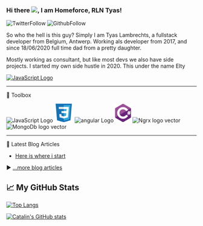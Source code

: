 ### Hi there <img src="https://raw.githubusercontent.com/MartinHeinz/MartinHeinz/master/wave.gif" width="30px">, I am Homeforce, RLN Tyas!

![TwitterFollow](https://img.shields.io/twitter/follow/TyasL_?style=social) 
![GithubFollow](https://img.shields.io/github/followers/homeforce?style=social) 



So who the hell is this guy? Simply I am Tyas Lambrechts, a fullstack developer from Belgium, Antwerp.
Working als developer from 2017, and since 18/06/2020 full time dad from a pretty daughter.

Mostly working as consultant, but like most devs we also have side projects.
I started my own side hustle in 2020.
This under the name Elty

 [ <img src="https://elty.be/wp-content/uploads/2020/11/Elty_Small.png" alt="JavaScript Logo" width="150" height="75"/>](https://elty.be/)


---

🧰 Toolbox

<img src="https://cdn.worldvectorlogo.com/logos/logo-javascript.svg" alt="JavaScript Logo" width="50" height="50"/> <img src="https://raw.githubusercontent.com/devicons/devicon/9f4f5cdb393299a81125eb5127929ea7bfe42889/icons/css3/css3-original.svg" alt="CSS Logo" width="50" height="50"/> <img src="https://cdn.worldvectorlogo.com/logos/angular-icon-1.svg" alt="angular Logo" width="50" height="50"/><img src="https://github.com/devicons/devicon/blob/master/icons/csharp/csharp-original.svg" alt="csharp Logo" width="50" height="50"/><img class="larger" src="https://cdn.worldvectorlogo.com/logos/ngrx.svg"  width="50" height="50" alt="Ngrx logo vector"> <img class="larger" src="https://cdn.worldvectorlogo.com/logos/mongodb.svg"  width="50" height="50" alt="MongoDb logo vector"> 

---

📘 Latest Blog Articles

<!-- BLOG-POST-LIST:START -->
- [Here is where i start](https://elty.be/here-is-where-i-start/)
<!-- BLOG-POST-LIST:END -->

▶ [...more blog articles](https://elty.be/blog/)

## &#x1f4c8; My GitHub Stats

[![Top Langs](https://github-readme-stats.vercel.app/api/top-langs/?username=homeforce&hide=html,css&theme=radical)](https://github.com/anuraghazra/github-readme-stats)

[![Catalin's GitHub stats](https://github-readme-stats.vercel.app/api?username=homeforce&theme=radical)](https://github.com/anuraghazra/github-readme-stats)


<!--
**homeforce/homeforce** is a ✨ _special_ ✨ repository because its `README.md` (this file) appears on your GitHub profile.

Here are some ideas to get you started:

- 🔭 I’m currently working on ...
- 🌱 I’m currently learning ...
- 👯 I’m looking to collaborate on ...
- 🤔 I’m looking for help with ...
- 💬 Ask me about ...
- 📫 How to reach me: ...
- 😄 Pronouns: ...
- ⚡ Fun fact: ...
-->
